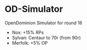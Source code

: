 # OD-Simulator

OpenDominion Simulator for round 16

* Nox: +15% RPs
* Sylvan: Centaur to 70r (from 90r)
* Merfolk: +5% OP
